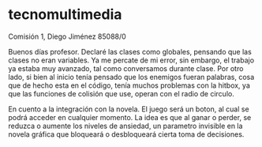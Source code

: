 # tecnomultimedia
Comisión 1, Diego Jiménez 85088/0

Buenos días profesor. 
Declaré las clases como globales, pensando que las clases no eran variables. Ya me percate de mi error, sin embargo, el trabajo ya estaba muy avanzado, tal como conversamos durante clase. Por otro lado, si bien al inicio tenía pensado que los enemigos fueran palabras, cosa que de hecho esta en el código, tenía muchos problemas con la hitbox, ya que las funciones de colisión que use, operan con el radio de circulo.

En cuento a la integración con la novela. El juego será un boton, al cual se podrá acceder en cualquier momento. La idea es que al ganar o perder, se reduzca o aumente los niveles de ansiedad, un parametro invisible en la novela gráfica que bloqueará o desbloqueará cierta toma de decisiones. 
